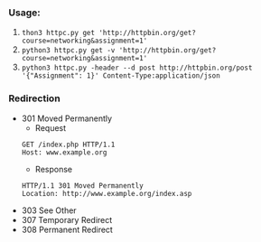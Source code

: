 ### Usage:

1. `thon3 httpc.py get 'http://httpbin.org/get?course=networking&assignment=1'`
2. `python3 httpc.py get -v 'http://httpbin.org/get?course=networking&assignment=1'`
3. `python3 httpc.py -header --d post http://httpbin.org/post '{"Assignment": 1}' Content-Type:application/json`

### Redirection
* 301 Moved Permanently
  * Request
  ``` http
  GET /index.php HTTP/1.1
  Host: www.example.org
  ```
  * Response
  ``` http
  HTTP/1.1 301 Moved Permanently
  Location: http://www.example.org/index.asp
  ```
* 303 See Other
* 307 Temporary Redirect
* 308 Permanent Redirect
